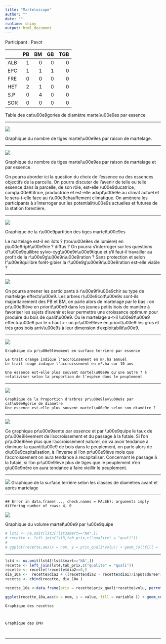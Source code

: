 ```yaml
---
title: "Marteloscope"
author: ""
date: ""
runtime: shiny
output: html_document
---
```





Participant : Pavot

<table class="table table-striped" style="">
 <thead>
  <tr>
   <th style="text-align:left;">   </th>
   <th style="text-align:right;"> PB </th>
   <th style="text-align:right;"> BM </th>
   <th style="text-align:right;"> GB </th>
   <th style="text-align:right;"> TGB </th>
  </tr>
 </thead>
<tbody>
  <tr>
   <td style="text-align:left;"> ALB </td>
   <td style="text-align:right;"> 1 </td>
   <td style="text-align:right;"> 0 </td>
   <td style="text-align:right;"> 0 </td>
   <td style="text-align:right;"> 0 </td>
  </tr>
  <tr>
   <td style="text-align:left;"> EPC </td>
   <td style="text-align:right;"> 1 </td>
   <td style="text-align:right;"> 1 </td>
   <td style="text-align:right;"> 1 </td>
   <td style="text-align:right;"> 0 </td>
  </tr>
  <tr>
   <td style="text-align:left;"> FRE </td>
   <td style="text-align:right;"> 0 </td>
   <td style="text-align:right;"> 0 </td>
   <td style="text-align:right;"> 0 </td>
   <td style="text-align:right;"> 0 </td>
  </tr>
  <tr>
   <td style="text-align:left;"> HET </td>
   <td style="text-align:right;"> 2 </td>
   <td style="text-align:right;"> 1 </td>
   <td style="text-align:right;"> 0 </td>
   <td style="text-align:right;"> 0 </td>
  </tr>
  <tr>
   <td style="text-align:left;"> S.P </td>
   <td style="text-align:right;"> 0 </td>
   <td style="text-align:right;"> 4 </td>
   <td style="text-align:right;"> 0 </td>
   <td style="text-align:right;"> 0 </td>
  </tr>
  <tr>
   <td style="text-align:left;"> SOR </td>
   <td style="text-align:right;"> 0 </td>
   <td style="text-align:right;"> 0 </td>
   <td style="text-align:right;"> 0 </td>
   <td style="text-align:right;"> 0 </td>
  </tr>
</tbody>
</table>

Table des cat\u00e9gories de diamètre martel\u00e9es par essence


---

![](figure/raison-1.png)

Graphique du nombre de tiges martel\u00e9es par raison de martelage.

---


![](figure/unnamed-chunk-1-1.png)

Graphique du nombre de tiges martel\u00e9es par raison de martelage et par essence.

On pourra aborder ici la question du choix de l’essence ou des essences objectifs de la parcelle. On pourra discuter de l’avenir de telle ou telle essence dans la parcelle, de son rôle, est-elle \u00e9ducatrice, comp\u00e9titrice, productrice et est-elle adapt\u00e9e au climat actuel et le sera-t-elle face au r\u00e9chauffement climatique. On amènera les participants à s’interroger sur les potentialit\u00e9s actuelles et futures de la station forestière.


---

![](figure/unnamed-chunk-2-1.png)


Graphique de la r\u00e9partition des tiges martel\u00e9es

Le martelage est-il en ilôts ? (trou\u00e9es de lumière) en p\u00e9riph\u00e9rie ? diffus ?
On pourra s’interroger sur les questions d’\u00e9quilibre sylvo-cyg\u00e9n\u00e9tique et s’il faut-il travailler au profit de la r\u00e9g\u00e9n\u00e9ration ? Sans protection et selon l’\u00e9quilibre forêt-gibier la r\u00e9g\u00e9n\u00e9ration est-elle viable ?

---

![](figure/unnamed-chunk-3-1.png)


On pourra amener les participants à r\u00e9fl\u00e9chir au type de martelage effectu\u00e9. Les arbres r\u00e9colt\u00e9s sont-ils majoritairement des PB et BM, on parle alors de martelage par le bas : on pr\u00e9lève en priorit\u00e9 dans les jeunes petits bois de manière à favoriser les sujets d’avenir et leur permettre une croissance optimum pour produire du bois de qualit\u00e9. Ou le martelage a-t-il \u00e9t\u00e9 effectu\u00e9 par le « haut » : on pr\u00e9lève en priorit\u00e9 les gros et très gros bois arriv\u00e9s à leur dimension d’exploitabilit\u00e9.


---

![](figure/unnamed-chunk-4-1.png)
```
Graphique du pr\u00e9lèvement en surface terrière par essence

Le trait orange indique l'accroissement en m².ha annuel
Le trait rouge indique l'accroissement en m².ha sur 10 ans

Une essence est-elle plus souvent martel\u00e9e qu'une autre ? à relativiser selon la proportion de l'espèce dans le peuplement
```
---

![](figure/unnamed-chunk-5-1.png)

```
Graphique de la Proportion d'arbres pr\u00e9lev\u00e9s par cat\u00e9gorie de diamètre
Une essence est-elle plus souvent martel\u00e9e selon son diamètre ?

```
---

![](figure/unnamed-chunk-6-1.png)

Ce graphique pr\u00e9sente par essence et par \u00e9quipe le taux de pr\u00e9lèvement de l’accroissement et du passage à la futaie. Si l’on pr\u00e9lève plus que l’accroissement naturel, on va avoir tendance à diminuer la quantit\u00e9 de bois dans le peuplement, on parle alors de d\u00e9capitalisation, à l’inverse si l’on pr\u00e9lève mois que l’accroissement on aura tendance à recapitaliser. Concernant le passage à la futaie, si l’on pr\u00e9lève plus de tiges que le peuplement n’en g\u00e9nère on aura tendance à faire vieillir le peuplement.


---

![](figure/AvtApt-1.png)
Graphique de la surface terrière selon les classes de diamètres avant et après martelage



---

```
## Error in data.frame(..., check.names = FALSE): arguments imply differing number of rows: 4, 0
```

![](figure/volume-1.png)

Graphique du volume martel\u00e9 par \u00e9quipe




```r
# lst3 <- na.omit(lst3[!lst3$mart=="NA",])
# recette <- left_join(lst3,tab_prix,c("qualite" = "quali"))
# 
# ggplot(recette,aes(x = nom, y = prix_quali*volu)) + geom_col(fill = '#F4D27A',width = 0.5) + ggtitle("Recette") + labs(y = "€", x = "Equipe")
```
---

```r
lst4 <- na.omit(lst4[!lst4$mart=="NA",])
recette <- left_join(lst4,tab_prix,c("qualite" = "quali"))
recette <- recette[!recette$dia2==0,]
dia_10a <-  recette$dia2 + ((recette$dia2 - recette$dia1)/input$duree*10)
recette <- cbind(recette, dia_10a )

recette_10a <-data.frame(prix = recette$prix_quali*recette$volu, perrotte(dia_10a,input$tarif)*recette$prix_quali, nom = recette$nom) %>% reshape2::melt()

ggplot(recette_10a,aes(x = nom, y = value, fill = variable )) + geom_col(position = "dodge",width = 0.5) + ggtitle("Recettes") + labs(y = "", x = "Equipe") + labs(fill = "Prix (€)") + scale_fill_discrete(labels = c("Prix", "Prix à 10 ans"))
```
```
Graphique des recettes



```



```
Graphique des DMH



```
---




